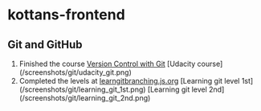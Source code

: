 # kottans-frontend
## Git and GitHub
1. Finished the course [Version Control with Git](https://www.udacity.com/course/version-control-with-git--ud123)
[Udacity course] (/screenshots/git/udacity_git.png)
2. Completed the levels at [learngitbranching.js.org](https://learngitbranching.js.org/)
[Learning git level 1st] (/screenshots/git/learning_git_1st.png)
[Learning git level 2nd] (/screenshots/git/learning_git_2nd.png)
